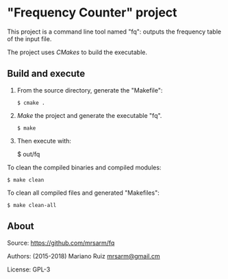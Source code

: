 "Frequency Counter" project
===========================

This project is a command line tool named "fq": outputs
the frequency table of the input file.

The project uses *CMakes* to build the executable.


Build and execute
-----------------

1. From the source directory, generate the "Makefile":

       $ cmake .

2. *Make* the project and generate the executable "fq".

       $ make

3. Then execute with:

    $ out/fq

To clean the compiled binaries and compiled modules:

    $ make clean

To clean all compiled files and generated "Makefiles":

    $ make clean-all


About
-----

Source: https://github.com/mrsarm/fq

Authors: (2015-2018) Mariano Ruiz <mrsarm@gmail.cm>

License: GPL-3
